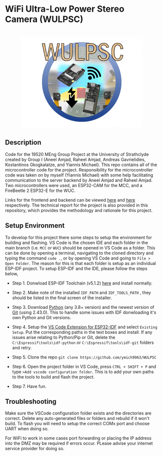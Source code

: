 # WiFi Ultra-Low Power Stereo Camera (WULPSC)

<h1 align="center">
  <img src= "logo.png"
  width = "400"
</h1>

## Description
Code for the 19520 MEng Group Project at the University of Strathclyde created by Group I (Aneel Amjad, Raheel Amjad, Andreas Gavrielidies, Kostantinos Gkogkalatze, and Yiannis Michael). This repo contains all of the microcontroller code for the project. Responsibility for the microcontroller code was taken on by myself (Yiannis Michael) with some help facilitating communication to the server backend by Aneel Amjad and Raheel Amjad. Two microcontrollers were used, an ESP32-CAM for the MCC, and a FireBeetle 2 ESP32-E for the WUC.

Links for the frontend and backend can be viewed [here](https://github.com/sawtoise/wulpsc-frontend) and [here](https://github.com/DDQuin/stereo-camera-backend) respectively. The technical report for the project is also provided in this repository, which provides the methodology and rationale for this project.

## Setup Environment
To develop for this project there some steps to setup the environment for building and flashing. VS Code is the chosen IDE and each folder in the main branch (i.e. ``MCC`` or ``WUC``) should be opened in VS Code as a folder. This can be done by opening a terminal, navigating to the cloned directory and typing the command ``code .``, or by opening VS Code and going to ``File > Open Folder``.  The reason for this is that each folder is setup as an individual ESP-IDF project. To setup ESP-IDF and the IDE, please follow the steps below,

  - Step 1. Donwload ESP-IDF Toolchain (v5.1.2) [here](https://docs.espressif.com/projects/esp-idf/en/latest/esp32/get-started/windows-setup.html) and install normally.

 - Step 2. Make note of the installed `IDF_PATH` and `IDF_TOOLS_PATH` , they should be listed in the final screen of the installer.

 - Step 3. Download [Python](https://www.python.org/downloads/) (any 3.8+ version) and the newest version of [Git](https://git-scm.com/downloads) (using 2.43.0). This to handle some issues with IDF donwloading it's own Python and Git versions.

 - Step 4. Setup the [VS Code Extension for ESP32-IDF](https://github.com/espressif/vscode-esp-idf-extension/blob/master/docs/tutorial/install.md) and select `Existing Setup`. Put the corresponding paths in the text boxes and install. If any issues arise relating to Python/Pip or Git, delete the `C:\Espressif\tools\idf-python` or `C:\Espressif\tools\idf-git` folders and retry.

 - Step 5. Clone the repo `git clone https://github.com/ymich9963/WULPSC`

 - Step 6. Open the project folder in VS Code, press `CTRL + SHIFT + P` and type `>Add vscode configuration folder`. This is to add your own paths to the tools to build and flash the project.

 - Step 7. Have fun.

 ## Troubleshooting
 Make sure the VSCode configuration folder exists and the directories are correct. Delete any auto-generated files or folders and rebuild if it won't build. To flash you will need to setup the correct COMx port and choose UART when doing so. 

 For WiFi to work in some cases port forwarding or placing the IP address into the DMZ may be required if errors occur. PLease advise your internet service provider for doing so.
